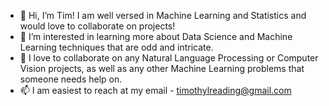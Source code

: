 - 👋 Hi, I’m Tim! I am well versed in Machine Learning and Statistics and would love to collaborate on projects!
- 👀 I’m interested in learning more about Data Science and Machine Learning techniques that are odd and intricate.  
- 💞️ I love to collaborate on any Natural Language Processing or Computer Vision projects, as well as any other Machine Learning problems that someone needs help on.
- 📫 I am easiest to reach at my email - timothylreading@gmail.com


<!---
timmwizard/timmwizard is a ✨ special ✨ repository because its `README.md` (this file) appears on your GitHub profile.
You can click the Preview link to take a look at your changes.
--->
